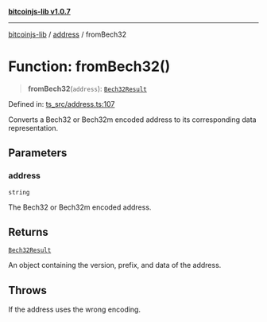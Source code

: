 [**bitcoinjs-lib v1.0.7**](../../../README.md)

***

[bitcoinjs-lib](../../../README.md) / [address](../README.md) / fromBech32

# Function: fromBech32()

> **fromBech32**(`address`): [`Bech32Result`](../interfaces/Bech32Result.md)

Defined in: [ts\_src/address.ts:107](https://github.com/sCrypt-Inc/bitcoinjs-lib/blob/e3b2d1c4c35cd925f8b17063dc9eb0300cab46a2/ts_src/address.ts#L107)

Converts a Bech32 or Bech32m encoded address to its corresponding data representation.

## Parameters

### address

`string`

The Bech32 or Bech32m encoded address.

## Returns

[`Bech32Result`](../interfaces/Bech32Result.md)

An object containing the version, prefix, and data of the address.

## Throws

If the address uses the wrong encoding.

